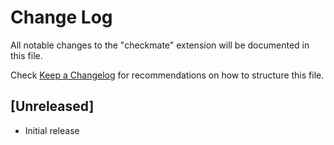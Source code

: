 # Change Log

All notable changes to the "checkmate" extension will be documented in this file.

Check [Keep a Changelog](http://keepachangelog.com/) for recommendations on how to structure this file.

## [Unreleased]

- Initial release
